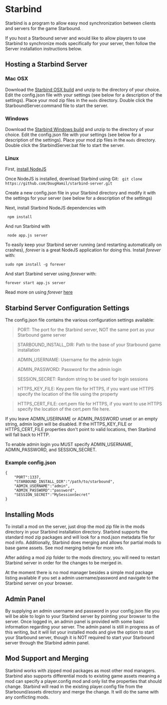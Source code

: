 Starbind
===============

Starbind is a program to allow easy mod synchronization between clients and servers for the game Starbound.

If you host a Starbound server and would like to allow players to use Starbind to synchronize mods specifically for your
server, then follow the Server installation instructions below.

Hosting a Starbind Server
---------------------------------

### Mac OSX
Download the [Starbind OSX build](https://www.dropbox.com/s/z3rq5gyd8mcpwfu/starbind_mac.zip) and unzip to the directory of your choice. Edit the config.json file with your settings (see below for a description of the settings).  Place your mod zip files in the `mods` directory. Double click the StarboundServer.command file to start the server.

### Windows
Download the [Starbind Windows build](https://www.dropbox.com/s/clsspuxpumm2skr/starbind_win.zip) and unzip to the directory of your choice. Edit the config.json file with your settings (see below for a description of the settings).  Place your mod zip files in the `mods` directory. Double click the StarbindServer.bat file to start the server.

### Linux
First, [install NodeJS](https://github.com/joyent/node/wiki/Installing-Node.js-via-package-manager)

Once NodeJS is installed, download Starbind using Git:
` git clone https://github.com/DougHamil/starbind-server.git`

Create a new config.json file in your Starbind directory and modify it with the settings for your server (see below for a description of the settings)

Next, install Starbind NodeJS dependencies with

` npm install`

And run Starbind with

` node app.js server`

To easily keep your Starbind server running (and restarting automatically on crashes), *forever* is a great NodeJS application for doing this. Install *forever* with:

`sudo npm install -g forever`

And start Starbind server using *forever* with:

`forever start app.js server`

Read more on using *forever* [here](http://blog.nodejitsu.com/keep-a-nodejs-server-up-with-forever)

Starbind Server Configuration Settings
----------------
The config.json file contains the various configuration settings available:
> PORT: The port for the Starbind server, NOT the same port as your Starbound game server

> STARBOUND_INSTALL_DIR: Path to the base of your Starbound game installation

> ADMIN_USERNAME: Username for the admin login

> ADMIN_PASSWORD: Password for the admin login

> SESSION_SECRET: Random string to be used for login sessions

> HTTPS_KEY_FILE: Key.pem file for HTTPS, if you want use HTTPS specify the location of the file using the property

> HTTPS_CERT_FILE: cert.pem file for HTTPS, if you want to use HTTPS specify the location of the cert.pem file here.

If you leave ADMIN_USERNAME or ADMIN_PASSWORD unset or an empty string, admin login will be disabled.
If the HTTPS_KEY_FILE or HTTPS_CERT_FILE properties don't point to valid locations, then Starbind will fall back to HTTP.

To enable admin login you MUST specify ADMIN_USERNAME, ADMIN_PASSWORD, and SESSION_SECRET.

### Example config.json

    {
    	"PORT":1337,
    	"STARBOUND_INSTALL_DIR":"/path/to/starbound",
    	"ADMIN_USERNAME":"admin",
    	"ADMIN_PASSWORD":"password",
    	"SESSION_SECRET":"MySessionSecret"
    }


Installing Mods
----------------------
To install a mod on the server, just drop the mod zip file in the mods directory in your Starbind installation directory.
Starbind supports the standard mod zip packages and will look for a mod.json metadata file for mod info.
Additionally, Starbind does merging and allows for partial mods to base game assets.  See mod merging below for more info.

After adding a mod zip folder to the mods directory, you will need to restart Starbind server in order for the changes to be merged in.

At the moment there is no mod manager besides a simple mod package listing available if you set a admin username/password and navigate
to the Starbind server on your browser.

Admin Panel
-------------
By supplying an admin username and password in your config.json file you will be able to login to your Starbind server by pointing your browser to the server.  Once logged in, an admin panel is provided with some basic information regarding your server.  The admin panel is still in progress as of this writing, but it will list your installed mods and give the option to start your Starbound server, though it is NOT required to start your Starbound server through the Starbind admin panel.

Mod Support and Merging
-----------------------
Starbind works with zipped mod packages as most other mod managers. Starbind also supports differential mods to existing game assets
meaning a mod can specify a player.config mod and only list the properties that should change. Starbind will read in the existing player.config
file from the Starbound/assets directory and merge the change. It will do the same with any conflicting mods.
